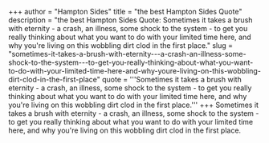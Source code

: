 +++
author = "Hampton Sides"
title = "the best Hampton Sides Quote"
description = "the best Hampton Sides Quote: Sometimes it takes a brush with eternity - a crash, an illness, some shock to the system - to get you really thinking about what you want to do with your limited time here, and why you're living on this wobbling dirt clod in the first place."
slug = "sometimes-it-takes-a-brush-with-eternity---a-crash-an-illness-some-shock-to-the-system---to-get-you-really-thinking-about-what-you-want-to-do-with-your-limited-time-here-and-why-youre-living-on-this-wobbling-dirt-clod-in-the-first-place"
quote = '''Sometimes it takes a brush with eternity - a crash, an illness, some shock to the system - to get you really thinking about what you want to do with your limited time here, and why you're living on this wobbling dirt clod in the first place.'''
+++
Sometimes it takes a brush with eternity - a crash, an illness, some shock to the system - to get you really thinking about what you want to do with your limited time here, and why you're living on this wobbling dirt clod in the first place.
